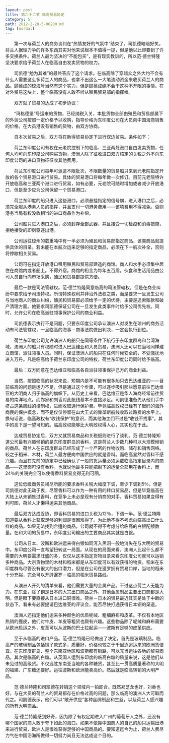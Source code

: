 ```yaml
---
layout: post
title: 第六十二节 临高贸易协定
category: 5
path: 2012-2-28-5-06200.md
tag: [normal]
---
```


　　第一次与荷兰人的商务谈判在“热情友好的气氛中”结束了。司凯德暗暗好笑，荷兰人据理力争的许多东西其实对他来说根本不值得一提，但是他以此却要到了许多交换条件。荷兰人最为坚决的“不能包买”，是有现实教训的，所以范·德兰特隆坚决要求给予荷兰人在临高自由发卖货物的权力。

　　司凯德“勉为其难”的最终答应了这个请求。在临高除了穿越众之外大约不会有什么人需要这么多荷兰人的商品，也拿不出这么一大笔流动资金来收买荷兰人的商品。顾葆成的琼海号当然有这个实力，但是顾葆成绝不会干这种不开眼的事情。在对外贸易这块上，整个临高没有人敢不听从殖民贸易部的指挥棒。

　　双方就了贸易的达成了初步协议：

　　“玛格德堡”号运来的货物，已经纳税入关，本批货物全部由殖民和贸易部属下的外贸公司按照一定价格予以收购，指导价格为东印度公司在大员向中国海商销售的价格。在大员港没有销售的货物，由双方协商。

　　自本次贸易之后，双方将在新得贸易协定下进行双边贸易。条件如下：

　　荷兰东印度公司有权在元老院控制下的临高、三亚两处港口自由发卖货物，任何人均可向东印度公司购买货物，澳洲人除了征收进口双方核定的关税之外不向东印度公司的进口货物征征收其他费用。

　　荷兰东印度公司每年可派遣不限批次，不限数量的贸易船只来到元老院指定开放的各个贸易港口进行贸易。具体的贸易港口将每年做一次修订。目前元老院特许开放临高和三亚两个港口进行贸易，如有必要，元老院可随时增加或者减少开放港口，但是至少应为公司保留一个贸易港口。

　　荷兰东印度的船只进入这些港口，必须悬挂指定的信号旗，进入港口之后，必须完全服从港务人员的指挥，并且支付一切港务费用——该项费用不得减免。否则港务当局有权没收相当的进口商品作为补偿。

　　公司船只进入港口之后，必须封存全部武器，并且接受一切检疫和消毒措施，拒绝接受的即刻驱逐出港。

　　公司运往琼州的载重吨中有一半必须为殖民和贸易部指定商品，该类商品就提供具体的目录。若未能在本航次运来足够的指定商品，必须在下一航次补全，否则将停歇相关贸易。

　　公司可在指定开放港口租用殖民和贸易部建造的商馆。商人和水手必须集中居住在商馆内或者船上。不得外宿。商馆的租金为每年五百盾。伙食和生活用品由公司人员自行向市场采购，殖民和贸易部提供方便。

　　最后一款是司法管辖权。范·德兰特隆同意临高的司法管辖权，但是在商业纠纷中要求给予司法特权。所谓特殊权利并非治外法权之类，而是要求一旦发生公司与当地商人的商业纠纷，殖民和贸易部必须给予一定的优待，主要是追索账款和破产清理方面。他要求司凯德保证公司在一旦发生此类事件时给予公司优先权。同时，允许公司在临高派驻领事保护公司的商业利益。

　　司凯德表示执行不是问题，只要东印度公司承认澳洲人对发生在琼州的商务活动有司法管辖权，一旦临高的海事－商事法院做出判决，一定会执行到位。

　　荷兰东印度公司允许澳洲人的船只在同等条件下航行于东印度群岛和台湾海域，澳洲人的船只有权随时进入巴达维亚和大员贸易，澳洲人还可以在当地同样建立商馆，派驻领事人员。同时，保证澳洲人的船只在任何时候安全的，不受骚扰地进入万丹。凡是临高给予荷兰东印度公司的特权，荷兰东印度公司同时给予临高。

　　最后：双方同意在巴达维亚和临高各自派驻领事保护己方的商业利益。

　　当然，按照临高的状况来说，短期内是不可能有很多船只去巴达维亚的——目前临高的问题是运力不足，但是通过这个步骤，可以逐步吸引那些愿意前往巴达维亚的大明商人归于临高的旗帜下。从历史上来看，巴达维亚是华人海商经常前往贸易的南洋地点。而郑家和刘香对此航线基本不直接涉足。司凯德准备先从他们手中挤占这条航线的控制权，进而收取通行保护费。毕竟临高政权已经有了起码的海外商民的保护概念，而不是仅仅停留在山大王式的靠垄断航线收取过路费的水平上。换句话说，临高政权有“收钱保护”的意识，而其他海主们不过是“收钱不找事”。其中的高下是一望可知的。临高政权能够比大明政权得人心，其实也在于此。

　　达成贸易协定后，双方又就贸易商品和关税细则进行了谈判。范·德兰特隆知道公司最有兴趣倾销的是东印度群岛的香料，这是荷兰人少数几种可以大规模倾销的商品。荷兰人在东印度群岛已经形成了一个严密的作物收购、储存和销售网络。较之于稻米、木材，荷兰人最方便向中国供应的就是香料。而临高显然对香料不感兴趣。而且在先前的协定中已经确认了一般的货运量必须运载临高指定目录内的商品——这里面可没有香料。也就说他最多只能把剩下的运量全部用在香料上，而24％的关税完全可以使得香料贸易变得无利可图。

　　这位低级商务员竭尽所能的要求香料关税大幅度下调，至少下调到5％，但是司凯德对此无动于衷，尽管香料可以作为一种有用的转口贸易品，但是毕竟临高在大陆上从未销售过香料，在竞争上未必是现有分销商的对手。香料贸易如果变得有利可图，荷兰人才懒得运来其他商品。

　　最后双方达成妥协，即香料贸易的进口关税为12％，下调一半。范·德兰特隆知道要从香料上获取足够的利润是很困难得了。为此他不得不考虑向临高出口什么样的商品。如果无法找到合适的商品，公司就不得不考虑分给临高的白银配额数量。在和大明的贸易中，东印度公司输出的主要商品其实就是白银。

　　公司从日本、波斯和欧洲运来得白银如同泻入黑洞一般地消失在与大明的贸易中。东印度公司一直希望扭转这一局面。从现在的局面来看，澳洲人比起什么都不需要的大明要需求旺盛的多，仅仅从这本指定货物目录来看东印度公司就可以运销多种商品。大宗货物里的木材和稻米都是从东印度可以有效获得的物资。稻米在东印度群岛尽管没有很大的出口潜力，但是在公司在暹罗拥有贸易口岸，当地的稻米十分充裕，完全可以开辟暹罗－临高的稻米贸易路线。

　　从澳洲人开列的清单来看，他们需要大量的金属产品。不过这点荷兰人无能为力。在东亚，除了铜是日本的大宗出口商品之外，其他金属制品主要出口商都是大明。但是眼下要直接从日本进口铜很难。荷兰－日本的贸易最近其实是处于中断的状态下。看来有必要提请巴达维亚的评议会，能否尽快打通获得日本铜的渠道。

　　澳洲人还指定他们运来多种颜色的优质呢绒、粗细麻布和皮革。不仅有本地区热销的鹿皮，他们对牛皮、羊皮等粗货也颇有兴趣。这些物品除了呢绒和麻布需要从欧洲启运之外，皮革可以从波斯的巴士拉起运——波斯有足够的皮革供应。

　　至于从临高的进口产品。范·德兰特隆已经做出了决定，首先是玻璃制品。临高产的玻璃制品包括镜子款式多，质量好，价格也较之于千里迢迢运来的欧洲货便宜。在东印度群岛、整个东南亚地区和波斯都有销路，可以充当运往各地的贸易商品。其次是临高的白糖。从英国人运到东印度的临高白糖的质量来说，这是他们从未见过的高级货。不仅远胜东南亚当地的各种糖货，甚至比一贯高质量著称的大明的福建、广东糖还要好。运往波斯和欧洲能卖高价。然后就是临高转销的大明产品。

　　范·德兰特隆和司凯德在转销这个领域内一拍即合。既然郑芝龙也好，刘香也好，与在大员的荷兰人的贸易都存在价格过高的问题，那么临高的澳洲人大可取而代之。司凯德表示，他们可以“敞开供应”各种丝绸制品和生丝，以及荷兰人感兴趣的所有大明商品。

　　范·德兰特隆感到好奇，因为除了有权定期进入广州的葡萄牙人之外，还没有哪个国家的商人敢于夸下如此的海口。如果不依靠中国商人的自己的船只运输出港来进行贸易，欧洲人是很难获得足够的中国商品的。要知道迄今为止，荷兰人费尽力气在中国沿海所做得一切努力尚且无法达成这个目的。
